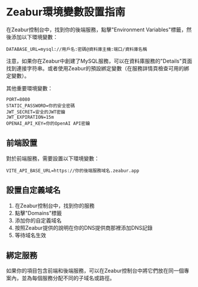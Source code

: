# Zeabur環境變數設置指南

在Zeabur控制台中，找到你的後端服務，點擊"Environment Variables"標籤，然後添加以下環境變數：

```
DATABASE_URL=mysql://用戶名:密碼@資料庫主機:端口/資料庫名稱
```

注意，如果你在Zeabur中創建了MySQL服務，可以在資料庫服務的"Details"頁面找到連接字符串。或者使用Zeabur的預設綁定變數（在服務詳情頁檢查可用的綁定變數）。

其他重要環境變數：

```
PORT=8080
STATIC_PASSWORD=你的安全密碼
JWT_SECRET=安全的JWT密鑰
JWT_EXPIRATION=15m
OPENAI_API_KEY=你的OpenAI API密鑰
```

## 前端設置

對於前端服務，需要設置以下環境變數：

```
VITE_API_BASE_URL=https://你的後端服務域名.zeabur.app
```

## 設置自定義域名

1. 在Zeabur控制台中，找到你的服務
2. 點擊"Domains"標籤
3. 添加你的自定義域名
4. 按照Zeabur提供的說明在你的DNS提供商那裡添加DNS記錄
5. 等待域名生效

## 綁定服務

如果你的項目包含前端和後端服務，可以在Zeabur控制台中將它們放在同一個專案內，並為每個服務分配不同的子域名或路徑。 